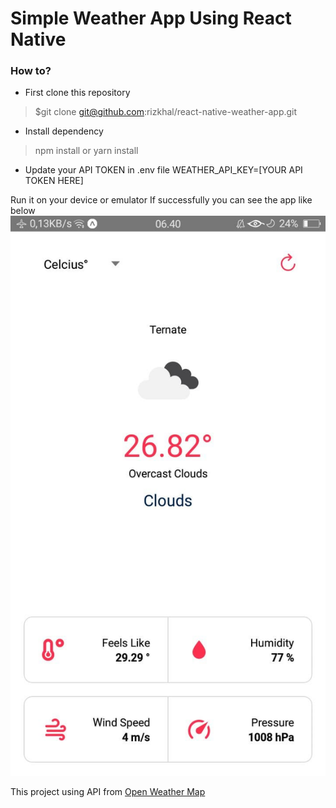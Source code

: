 # Simple Weather App Using React Native

### How to?

* First clone this repository
> $git clone git@github.com:rizkhal/react-native-weather-app.git

* Install dependency
> npm install
or 
> yarn install

* Update your API TOKEN in .env file
WEATHER_API_KEY=[YOUR API TOKEN HERE]

Run it on your device or emulator
If successfully you can see the app like below
![image](docs/ss.png)

This project using API from [Open Weather Map](https://openweathermap.org/)
